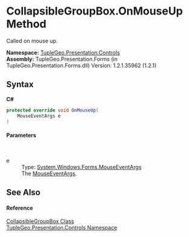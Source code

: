 # CollapsibleGroupBox.OnMouseUp Method 
 

Called on mouse up.

**Namespace:**&nbsp;<a href="N_TupleGeo_Presentation_Controls">TupleGeo.Presentation.Controls</a><br />**Assembly:**&nbsp;TupleGeo.Presentation.Forms (in TupleGeo.Presentation.Forms.dll) Version: 1.2.1.35962 (1.2.1)

## Syntax

**C#**<br />
``` C#
protected override void OnMouseUp(
	MouseEventArgs e
)
```


#### Parameters
&nbsp;<dl><dt>e</dt><dd>Type: <a href="http://msdn2.microsoft.com/en-us/library/zcydbd80" target="_blank">System.Windows.Forms.MouseEventArgs</a><br />The <a href="http://msdn2.microsoft.com/en-us/library/zcydbd80" target="_blank">MouseEventArgs</a>.</dd></dl>

## See Also


#### Reference
<a href="T_TupleGeo_Presentation_Controls_CollapsibleGroupBox">CollapsibleGroupBox Class</a><br /><a href="N_TupleGeo_Presentation_Controls">TupleGeo.Presentation.Controls Namespace</a><br />